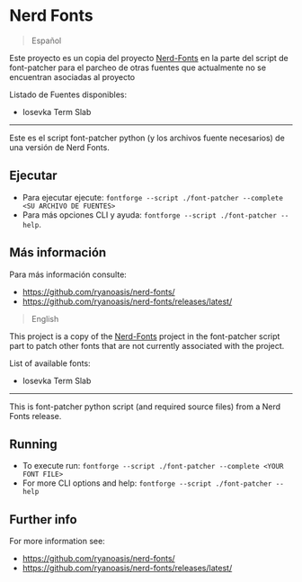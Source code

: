 # Nerd Fonts

> Español

Este proyecto es un copia del proyecto [Nerd-Fonts](https://github.com/ryanoasis/nerd-fonts) en la parte del script de
font-patcher para el parcheo de otras fuentes que actualmente no se encuentran asociadas al proyecto

Listado de Fuentes disponibles:

- Iosevka Term Slab

---

Este es el script font-patcher python (y los archivos fuente necesarios) de una versión de Nerd Fonts.

## Ejecutar

* Para ejecutar ejecute: `fontforge --script ./font-patcher --complete <SU ARCHIVO DE FUENTES>`
* Para más opciones CLI y ayuda: `fontforge --script ./font-patcher --help`.

## Más información

Para más información consulte:
* <https://github.com/ryanoasis/nerd-fonts/>
* <https://github.com/ryanoasis/nerd-fonts/releases/latest/>


> English

This project is a copy of the [Nerd-Fonts](https://github.com/ryanoasis/nerd-fonts) project in the font-patcher script
part to patch other fonts that are not currently associated with the project.

List of available fonts:

- Iosevka Term Slab

---

This is font-patcher python script (and required source files) from a Nerd Fonts release.

## Running

* To execute run: `fontforge --script ./font-patcher --complete <YOUR FONT FILE>`
* For more CLI options and help: `fontforge --script ./font-patcher --help`

## Further info

For more information see:
* https://github.com/ryanoasis/nerd-fonts/
* https://github.com/ryanoasis/nerd-fonts/releases/latest/
